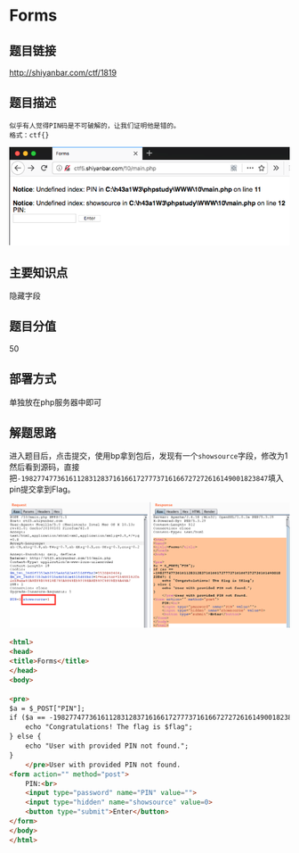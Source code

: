 # Forms

## 题目链接
http://shiyanbar.com/ctf/1819

## 题目描述
```
似乎有人觉得PIN码是不可破解的，让我们证明他是错的。
格式：ctf{}
```
![](images/2018-11-07-20-15-29.png)

## 主要知识点

隐藏字段

## 题目分值

50

## 部署方式

单独放在php服务器中即可

## 解题思路

进入题目后，点击提交，使用bp拿到包后，发现有一个`showsource`字段，修改为1然后看到源码，直接把`-19827747736161128312837161661727773716166727272616149001823847`填入pin提交拿到Flag。

![](images/2018-11-07-20-15-59.png)

```html
<html>
<head>
<title>Forms</title>
</head>
<body>

<pre>
$a = $_POST["PIN"];
if ($a == -19827747736161128312837161661727773716166727272616149001823847) {
    echo "Congratulations! The flag is $flag";
} else {
    echo "User with provided PIN not found."; 
}
    </pre>User with provided PIN not found.
<form action="" method="post">
    PIN:<br>
    <input type="password" name="PIN" value="">
    <input type="hidden" name="showsource" value=0>
    <button type="submit">Enter</button>
</form>
</body>
</html>
```
